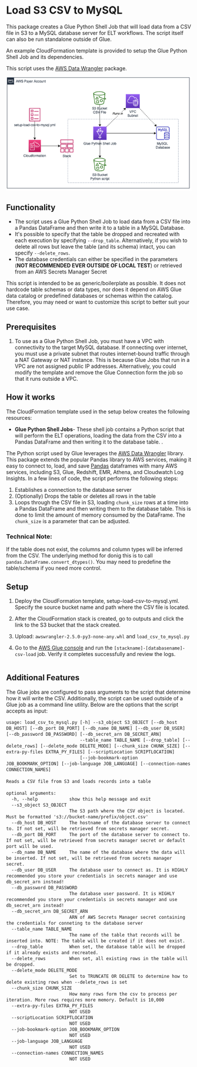 # Load S3 CSV to MySQL

This package creates a Glue Python Shell Job that will load data from a CSV file in S3 to a MySQL database server for ELT workflows. The script itself can also be run standalone outside of Glue.

An example CloudFormation template is provided to setup the Glue Python Shell Job and its dependencies.

This script uses the [AWS Data Wrangler](https://github.com/awslabs/aws-data-wrangler) package.

![Diagram](architecture.png)

## Functionality
- The script uses a Glue Python Shell Job to load data from a CSV file into a Pandas DataFrame and then write it to a table in a MySQL Database.
- It's possible to specify that the table be dropped and recreated with each execution by specifying `--drop_table`. Alternatively, if you wish to delete all rows but leave the table (and its schema) intact, you can specify `--delete_rows`. 
- The database credentials can either be specified in the parameters (**NOT RECOMMENDED EVER OUTSIDE OF LOCAL TEST**) or retrieved from an AWS Secrets Manager Secret

This script is intended to be as generic/boilerplate as possible. It does not hardcode table schemas or data types, nor does it depend on AWS Glue data catalog or predefined databases or schemas within the catalog. Therefore, you may need or want to customize this script to better suit your use case. 

## Prerequisites
1. To use as a Glue Python Shell Job, you must have a VPC with connectivity to the target MySQL database. If connecting over internet, you must use a private subnet that routes internet-bound traffic through a NAT Gateway or NAT instance. This is because Glue Jobs that run in a VPC are not assigned public IP addresses. Alternatively, you could modify the template and remove the Glue Connection form the job so that it runs outside a VPC.

## How it works

The CloudFormation template used in the setup below creates the following resources:

* **Glue Python Shell Jobs**- These shell job contains a Python script that will perform the ELT operations, loading the data from the CSV into a Pandas DataFrame and then writing it to the database table. . 

The Python script used by Glue leverages the [AWS Data Wrangler](https://aws-data-wrangler.readthedocs.io/en/latest/what.html) library. This package extends the popular Pandas library to AWS services, making it easy to connect to, load, and save [Pandas](https://github.com/pandas-dev/pandas) dataframes with many AWS services, including S3, Glue, Redshift, EMR, Athena, and Cloudwatch Log Insights. In a few lines of code, the script performs the following steps:

1. Establishes a connection to the database server
2. (Optionally) Drops the table or deletes all rows in the table
3. Loops through the CSV file in S3, loading `chunk_size` rows at a time into a Pandas DataFrame and then writing them to the database table. This is done to limit the amount of memory consumed by the DataFrame. The `chunk_size` is a parameter that can be adjusted.

### Technical Note: 
If the table does not exist, the columns and column types will be inferred from the CSV. The underlying method for donig this is to call `pandas.DataFrame.convert_dtypes()`. You may need to predefine the table/schema if you need more control.

## Setup

1. Deploy the CloudFormation template, setup-load-csv-to-mysql.yml. Specify the source bucket name and path where the CSV file is located.

2. After the CloudFormation stack is created, go to outputs and click the link to the S3 bucket that the stack created.

3. Upload: `awswrangler-2.5.0-py3-none-any.whl` and `load_csv_to_mysql.py`

4. Go to the [AWS Glue console](https://console.aws.amazon.com/glue/home?region=us-east-1#etl:tab=jobs) and run the `[stackname]-[databasename]-csv-load` job. Verify it completes successfully and review the logs.

    ```
## Additional Features
The Glue jobs are configured to pass arguments to the script that determine how it will write the CSV. Additionally, the script can be used outside of a Glue job as a command line utility. Below are the options that the script accepts as input:

```
usage: load_csv_to_mysql.py [-h] --s3_object S3_OBJECT [--db_host DB_HOST] [--db_port DB_PORT] [--db_name DB_NAME] [--db_user DB_USER] [--db_password DB_PASSWORD] [--db_secret_arn DB_SECRET_ARN]
                            --table_name TABLE_NAME [--drop_table] [--delete_rows] [--delete_mode DELETE_MODE] [--chunk_size CHUNK_SIZE] [--extra-py-files EXTRA_PY_FILES] [--scriptLocation SCRIPTLOCATION]
                            [--job-bookmark-option JOB_BOOKMARK_OPTION] [--job-language JOB_LANGUAGE] [--connection-names CONNECTION_NAMES]

Reads a CSV file from S3 and loads records into a table

optional arguments:
  -h, --help            show this help message and exit
  --s3_object S3_OBJECT
                        The S3 path where the CSV object is located. Must be formatted 's3://bucket-name/prefix/object.csv'
  --db_host DB_HOST     The hostname of the database server to connect to. If not set, will be retrieved from secrets manager secret.
  --db_port DB_PORT     The port of the database server to connect to. If not set, will be retrieved from secrets manager secret or default port will be used.
  --db_name DB_NAME     The name of the database where the data will be inserted. If not set, will be retrieved from secrets manager secret.
  --db_user DB_USER     The database user to connect as. It is HIGHLY recommended you store your credentials in secrets manager and use db_secret_arn instead!
  --db_password DB_PASSWORD
                        The database user password. It is HIGHLY recommended you store your credentials in secrets manager and use db_secret_arn instead!
  --db_secret_arn DB_SECRET_ARN
                        ARN of AWS Secrets Manager secret containing the credentials for conneting to the database server
  --table_name TABLE_NAME
                        The name of the table that records will be inserted into. NOTE: The table will be created if it does not exist.
  --drop_table          When set, the database table will be dropped if it already exists and recreated.
  --delete_rows         When set, all existing rows in the table will be dropped.
  --delete_mode DELETE_MODE
                        Set to TRUNCATE OR DELETE to determine how to delete existing rows when --delete_rows is set
  --chunk_size CHUNK_SIZE
                        How many rows form the csv to process per iteration. More rows requires more memory. Default is 10,000
  --extra-py-files EXTRA_PY_FILES
                        NOT USED
  --scriptLocation SCRIPTLOCATION
                        NOT USED
  --job-bookmark-option JOB_BOOKMARK_OPTION
                        NOT USED
  --job-language JOB_LANGUAGE
                        NOT USED
  --connection-names CONNECTION_NAMES
                        NOT USED
```            

